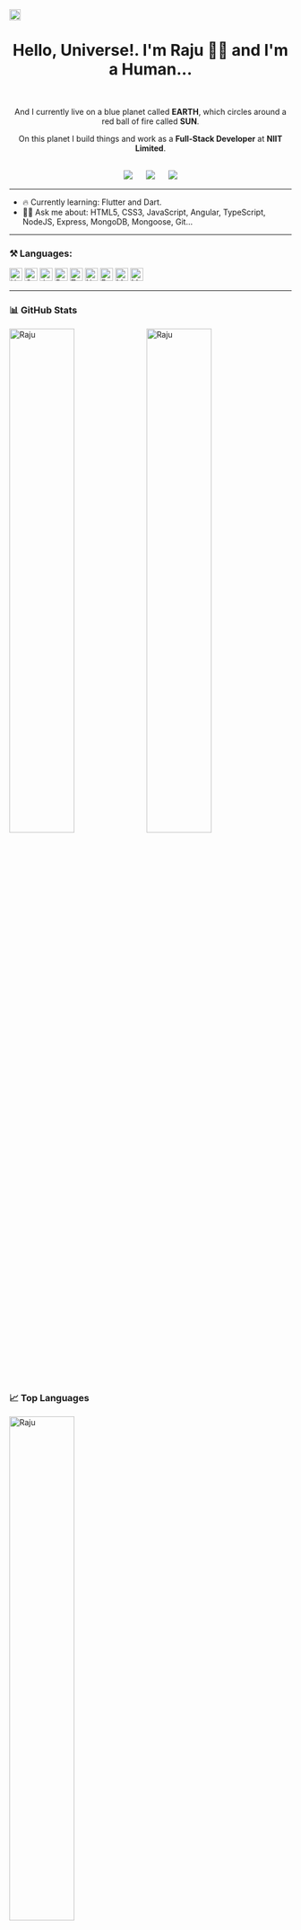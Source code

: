 
<div align="right">
  <img align="left" src="https://komarev.com/ghpvc/?username=raju&label=Visitors&color=0e75b6&style=flat" alt="raju" height="20" />
<!--   <small> Now Playing 🎶 🎶 on </small>&nbsp;&nbsp; -->
<!--   <a href="https://open.spotify.com/playlist/2E2Tkd60GZLEMkd1XN4Dpz?si=b4c4dedb5c1b40b4" target="_blank"> -->
<!--     <img src="https://img.shields.io/badge/Spotify-231ED760.svg?&style=for-the-badge&logo=spotify&logoColor=white" height="20" /> -->
<!--     <img src="https://img.shields.io/static/v1?message=OFF&logo=spotify&labelColor=231ED760 &color=231ED760&logoColor=white&label=SPOTIFY" height="20" /> -->
<!--   </a> -->
<!--   <img src="https://img.shields.io/badge/-Playing-231ED760" alt="raju" height="20" /> -->
<!--   <img src="https://img.shields.io/badge/-OFF-DD0031" alt="raju" height="20" /> -->
</div>

<br />

<div align='center'>
  <div>
    <h1> Hello, Universe!. I'm Raju 🧑‍💻 and I'm a Human... </h1>
    <br />
    <p>And I currently live on a blue planet called <b>EARTH</b>, which circles around a red ball of fire called <b>SUN</b>.</p>
    <p>On this planet I build things and work as a <b>Full-Stack Developer</b> at <b>NIIT Limited</b>.</p>
  </div>
  <br />
  <div>
    <a href="https://twitter.com/"><img src="https://img.shields.io/badge/TWITTER-1DA1F2.svg?&style=for-the-badge&logo=twitter&logoColor=white" /></a>
    &nbsp;&nbsp;&nbsp;&nbsp;
    <a href="https://www.linkedin.com/in/imrajudhami/"><img src="https://img.shields.io/badge/LINKEDIN-0077B5.svg?&style=for-the-badge&logo=linkedin&logoColor=white" /></a>
    &nbsp;&nbsp;&nbsp;&nbsp;
    <a href="mailto:imrajudhami@gmail.com"><img src="https://img.shields.io/badge/GMAIL-D14836.svg?&style=for-the-badge&logo=gmail&logoColor=white" /></a>
  </div>
</div>

<hr>

- 🔥 Currently learning: Flutter and Dart.
- 🙇🏻 Ask me about: HTML5, CSS3, JavaScript, Angular, TypeScript, NodeJS, Express, MongoDB, Mongoose, Git...

<hr>

### ⚒️ Languages:
<p>
  <img alt="HTML5" src="https://img.shields.io/badge/HTML-E34F26.svg?logo=html5&logoColor=white" height=23 />
  <img alt="CSS3" src="https://img.shields.io/badge/CSS-1572B6.svg?logo=css3&logoColor=white" height=23 />
  <img alt="JavaScript" src="https://img.shields.io/badge/JavaScript-EDD718.svg?logo=javascript&logoColor=black" height=23 />
  <img alt="React" src="https://img.shields.io/badge/React-20232A.svg?logo=react&logoColor=61DAFB" height=23 />
<!--   <img alt="Angular" src="https://img.shields.io/badge/Angular-DD0031.svg?logo=angular&logoColor=white" height=23 /> -->
  <img alt="Typescript" src="https://img.shields.io/badge/TypeScript-007ACC.svg?logo=typescript&logoColor=white" height=23 />
  <img alt="NodeJS" src="https://img.shields.io/badge/NodeJS-43853D.svg?logo=Node.js&logoColor=white" height=23 />
  <img alt="ExpressJS" src="https://img.shields.io/badge/Express-20232A.svg?logo=Node.js&logoColor=whitee" height=23 />
  <img alt="MongoDB" src="https://img.shields.io/badge/MongoDB-13AA52.svg?logo=mongodb&logoColor=white" height=23 />
  <img alt="MongooseJS" src="https://img.shields.io/badge/Mongoose-880000.svg?logo=Node.js&logoColor=white" height=23 />
</p>

<hr />

<!-- ### Open Source Projects
[![SunbirdEd Portal](https://github-readme-stats.vercel.app/api/pin/?username=raju&repo=SunbirdEd-portal)](https://github.com/Sunbird-Ed/SunbirdEd-portal)
[![SunbirdEd Content Player](https://github-readme-stats.vercel.app/api/pin/?username=raju&repo=sunbird-content-player)](https://github.com/Raju/sunbird-content-player)
[![Sunbird Content Plugins](https://github-readme-stats.vercel.app/api/pin/?username=raju&repo=sunbird-content-plugins)](https://github.com/project-sunbird/sunbird-content-plugins)
[![Analytics UI](https://github-readme-stats.vercel.app/api/pin/?username=raju&repo=analytics-ui-srl)](https://github.com/Raju/analytics-ui-srl)
[![Analytics UI](https://github-readme-stats.vercel.app/api/pin/?username=raju&repo=cert-verify-service)](https://github.com/Raju/cert-verify-service) -->
<!-- 
### 🔊 Playing on Spotify...
[![Spotify](https://novatorem-five-pearl.vercel.app/api/spotify)](https://open.spotify.com/user/ttfhfxss24s3y356dqg7ckliy) -->

### 📊 GitHub Stats

<img src="https://github-readme-stats.vercel.app/api?username=raju&include_all_commits=true&count_private=true&show_icons=true&theme=dark&icon_color=ffffff&text_color=b0b0b0" align="left" alt="Raju" width="48%" />
<img src="https://github-readme-streak-stats.herokuapp.com?user=Raju&theme=dark&date_format=j%20M%5B%20Y%5D&stroke=B0B0B0&sideNums=B0B0B0&sideLabels=B0B0B0" alt="Raju" width="48%" />

### 📈 Top Languages
<img src="https://github-readme-stats.vercel.app/api/top-langs/?username=raju&count_private=true&show_icons=true&theme=white&layout=compact" align="left" alt="Raju" width="48%" />

<!-- ### 📈 Stack Overflow Stats
<img src="https://stackoverflow.com/users/flair/14276573.png" width="208" height="58"></a>
<img src="https://github-readme-stackoverflow.vercel.app/?userID=14276573&layout=compact" /> -->

<!-- <div align="right">
  <a href="https://open.spotify.com/playlist/2E2Tkd60GZLEMkd1XN4Dpz?si=b4c4dedb5c1b40b4">
    <img src="https://img.shields.io/badge/spotify-%231ED760.svg?&style=for-the-badge&logo=spotify&logoColor=white" />
  </a>
</div> -->
